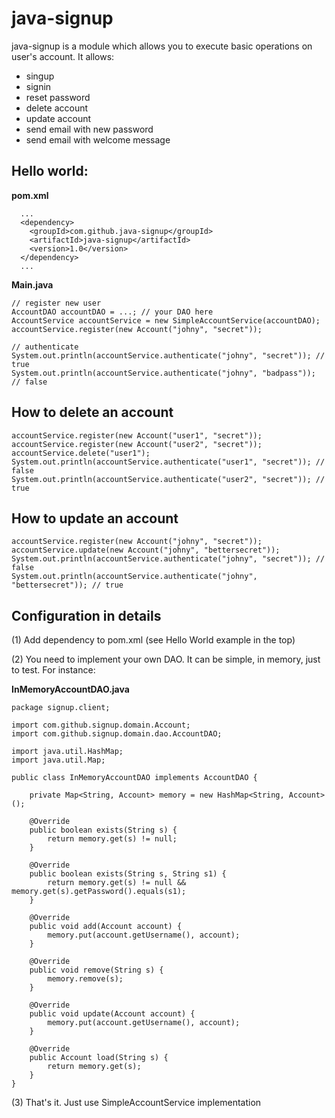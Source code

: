 java-signup
======

java-signup is a module which allows you to execute basic operations on user's account. It allows:
* singup
* signin
* reset password
* delete account
* update account
* send email with new password
* send email with welcome message


## Hello world:
**pom.xml**
```
  ...
  <dependency>
    <groupId>com.github.java-signup</groupId>
    <artifactId>java-signup</artifactId>
    <version>1.0</version>
  </dependency>
  ...
```

**Main.java**
```
// register new user
AccountDAO accountDAO = ...; // your DAO here
AccountService accountService = new SimpleAccountService(accountDAO);
accountService.register(new Account("johny", "secret"));

// authenticate
System.out.println(accountService.authenticate("johny", "secret")); // true
System.out.println(accountService.authenticate("johny", "badpass")); // false
```

## How to delete an account
```
accountService.register(new Account("user1", "secret"));
accountService.register(new Account("user2", "secret"));
accountService.delete("user1");
System.out.println(accountService.authenticate("user1", "secret")); // false
System.out.println(accountService.authenticate("user2", "secret")); // true
```

## How to update an account
```
accountService.register(new Account("johny", "secret"));
accountService.update(new Account("johny", "bettersecret"));
System.out.println(accountService.authenticate("johny", "secret")); // false
System.out.println(accountService.authenticate("johny", "bettersecret")); // true
```

## Configuration in details
(1) Add dependency to pom.xml (see Hello World example in the top)

(2) You need to implement your own DAO. It can be simple, in memory, just to test. For instance:

**InMemoryAccountDAO.java**

```
package signup.client;

import com.github.signup.domain.Account;
import com.github.signup.domain.dao.AccountDAO;

import java.util.HashMap;
import java.util.Map;

public class InMemoryAccountDAO implements AccountDAO {

    private Map<String, Account> memory = new HashMap<String, Account>();

    @Override
    public boolean exists(String s) {
        return memory.get(s) != null;
    }

    @Override
    public boolean exists(String s, String s1) {
        return memory.get(s) != null && memory.get(s).getPassword().equals(s1);
    }

    @Override
    public void add(Account account) {
        memory.put(account.getUsername(), account);
    }

    @Override
    public void remove(String s) {
        memory.remove(s);
    }

    @Override
    public void update(Account account) {
        memory.put(account.getUsername(), account);
    }

    @Override
    public Account load(String s) {
        return memory.get(s);
    }
}
```

(3) That's it. Just use SimpleAccountService implementation


